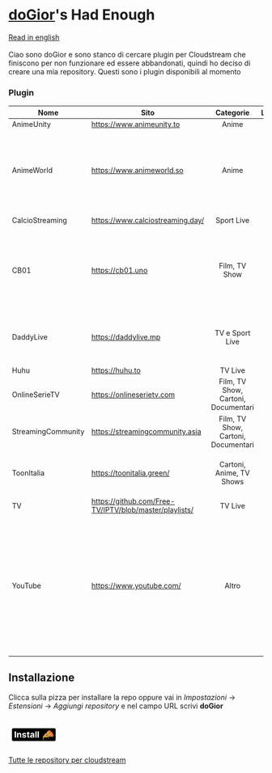 # [doGior](https://github.com/doGior)'s Had Enough

[Read in english](https://github.com/doGior/doGiorsHadEnough/blob/master/README_en.md) <br><br>
Ciao sono doGior e sono stanco di cercare plugin per Cloudstream che finiscono per non funzionare
ed essere abbandonati, quindi ho deciso di creare una mia repository. Questi sono i plugin
disponibili al momento

### Plugin

| **Nome**           | **Sito**                                               |            **Categorie**            | **Lingua** | **Funzionante** | **Note**                                                                                                                                                                                                  |
|--------------------|--------------------------------------------------------|:-----------------------------------:|:----------:|:---------------:|-----------------------------------------------------------------------------------------------------------------------------------------------------------------------------------------------------------|  
| AnimeUnity         | https://www.animeunity.to                              |                Anime                |    🇮🇹    |        ✅        |                                                                                                                                                                                                           |
| AnimeWorld         | https://www.animeworld.so                              |                Anime                |    🇮🇹    |        ✅        | Se ti spunta "Connection timed out" prova ad andare nelle impostazioni e imposta dns su https su cloudflare                                                                                               |
| CalcioStreaming    | https://www.calciostreaming.day/                       |             Sport Live              |    🇮🇹    |        ✅        | Fork da [ItalianProvider](https://github.com/Gian-Fr/ItalianProvider)                                                                                                                                     |
| CB01               | https://cb01.uno                                       |            Film, TV Show            |    🇮🇹    |        ✅        | ⚠️ Potrebbe essere necessario scaricare la versione prerelease di cloudstream perché funzioni ⚠️                                                                                                          |
| DaddyLive          | https://daddylive.mp                                   |           TV e Sport Live           |    🇺🇳    |        ✅        | ⚠️ Potrebbe essere necessario l'uso di una VPN perché funzioni⚠️                                                                                                                                          |
| Huhu               | https://huhu.to                                        |               TV Live               |    🇺🇳    |        ✅        |                                                                                                                                                                                                           |
| OnlineSerieTV      | https://onlineserietv.com                              | Film, TV Show, Cartoni, Documentari |    🇮🇹    |        ❌        | Hanno aggiunto cloudflare 😞                                                                                                                                                                              |
| StreamingCommunity | https://streamingcommunity.asia                        | Film, TV Show, Cartoni, Documentari |    🇮🇹    |        ✅        |                                                                                                                                                                                                           |
| ToonItalia         | https://toonitalia.green/                              |      Cartoni, Anime, TV Shows       |    🇮🇹    |        ✅        | La ricerca non funziona perché hanno implementato cloudflare                                                                                                                                              |
| TV                 | https://github.com/Free-TV/IPTV/blob/master/playlists/ |               TV Live               |    🇺🇳    |        ✅        | Fork da [ItalianProvider](https://github.com/Gian-Fr/ItalianProvider)                                                                                                                                     |
| YouTube            | https://www.youtube.com/                               |                Altro                |    🇺🇳    |        ❌        | Puoi incollare l'url di un canale o di una playlist nelle impostazioni del plugin per averli come sezioni nella homepage. Se li vuoi come "serie tv" abiliti i relativi plugin nella ricerca e cercali lì |

## Installazione

Clicca sulla pizza per installare la repo oppure vai in *Impostazioni* -> *Estensioni* -> *Aggiungi
repository* e nel campo URL scrivi **doGior**

[<img alt="alt_text" width="100px" src="pizza.png"/>](https://self-similarity.github.io/http-protocol-redirector?r=cloudstreamrepo://raw.githubusercontent.com/doGior/doGiorsHadEnough/builds/repo.json)
---
[Tutte le repository per cloudstream](https://rentry.org/cs3-repos)